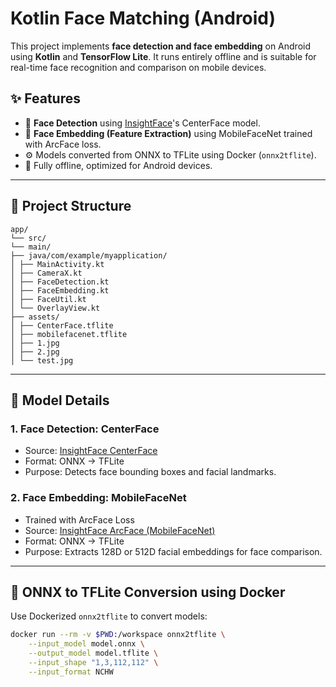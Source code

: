 # Kotlin Face Matching (Android)

This project implements **face detection and face embedding** on Android using **Kotlin** and **TensorFlow Lite**. It runs entirely offline and is suitable for real-time face recognition and comparison on mobile devices.

## ✨ Features

- 🎯 **Face Detection** using [InsightFace](https://github.com/deepinsight/insightface)'s CenterFace model.
- 🔐 **Face Embedding (Feature Extraction)** using MobileFaceNet trained with ArcFace loss.
- ⚙️ Models converted from ONNX to TFLite using Docker (`onnx2tflite`).
- 📱 Fully offline, optimized for Android devices.

---

## 📂 Project Structure
```
app/
└── src/
└── main/
├── java/com/example/myapplication/
│ ├── MainActivity.kt
│ ├── CameraX.kt
│ ├── FaceDetection.kt
│ ├── FaceEmbedding.kt
│ ├── FaceUtil.kt
│ └── OverlayView.kt
├── assets/
│ ├── CenterFace.tflite
│ ├── mobilefacenet.tflite
│ ├── 1.jpg
│ ├── 2.jpg
│ └── test.jpg
```
---

## 🧠 Model Details

### 1. Face Detection: CenterFace

- Source: [InsightFace CenterFace](https://github.com/deepinsight/insightface/tree/master/detection/centerface)
- Format: ONNX → TFLite
- Purpose: Detects face bounding boxes and facial landmarks.

### 2. Face Embedding: MobileFaceNet

- Trained with ArcFace Loss
- Source: [InsightFace ArcFace (MobileFaceNet)](https://github.com/deepinsight/insightface/tree/master/recognition/arcface_torch)
- Format: ONNX → TFLite
- Purpose: Extracts 128D or 512D facial embeddings for face comparison.

---

## 🐳 ONNX to TFLite Conversion using Docker

Use Dockerized `onnx2tflite` to convert models:

```bash
docker run --rm -v $PWD:/workspace onnx2tflite \
    --input_model model.onnx \
    --output_model model.tflite \
    --input_shape "1,3,112,112" \
    --input_format NCHW
